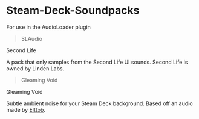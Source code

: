 # Steam-Deck-Soundpacks
For use in the AudioLoader plugin

> SLAudio

Second Life

A pack that only samples from the Second Life UI sounds. Second Life is owned by Linden Labs.

> Gleaming Void

Gleaming Void

Subtle ambient noise for your Steam Deck background. Based off an audio made by [Elttob](https://github.com/Elttob).
